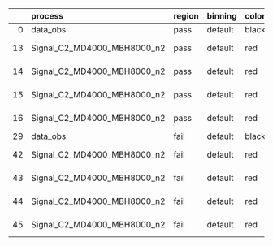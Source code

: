 |    | process                     | region   | binning   | color   | process_type   |   scale | variation   | source_filename                                                      | source_histname    | alias                       | title     |   combine_idx |     lnN |   shapes | syst_type   | direction   | variation_alias   |
|---:|:----------------------------|:---------|:----------|:--------|:---------------|--------:|:------------|:---------------------------------------------------------------------|:-------------------|:----------------------------|:----------|--------------:|--------:|---------:|:------------|:------------|:------------------|
|  0 | data_obs                    | pass     | default   | black   | DATA           |       1 | nominal     | ./histograms_for_2DAlphabet_v18//BH_Data.root                        | hpass              | Data                        | Data      |           nan | nan     |      nan | nan         | nan         | nan               |
| 13 | Signal_C2_MD4000_MBH8000_n2 | pass     | default   | red     | SIGNAL         |       1 | lumi        | ./histograms_for_2DAlphabet_v18//BH_Signal_C2_MD4000_MBH8000_n2.root | hpass              | Signal_C2_MD4000_MBH8000_n2 | BH signal |           nan |   1.016 |      nan | lnN         | nan         | nan               |
| 14 | Signal_C2_MD4000_MBH8000_n2 | pass     | default   | red     | SIGNAL         |       1 | SVM         | ./histograms_for_2DAlphabet_v18//BH_Signal_C2_MD4000_MBH8000_n2.root | hpass_SVMsyst_up   | Signal_C2_MD4000_MBH8000_n2 | BH signal |           nan | nan     |        1 | shapes      | Up          | SVMsyst           |
| 15 | Signal_C2_MD4000_MBH8000_n2 | pass     | default   | red     | SIGNAL         |       1 | SVM         | ./histograms_for_2DAlphabet_v18//BH_Signal_C2_MD4000_MBH8000_n2.root | hpass_SVMsyst_down | Signal_C2_MD4000_MBH8000_n2 | BH signal |           nan | nan     |        1 | shapes      | Down        | SVMsyst           |
| 16 | Signal_C2_MD4000_MBH8000_n2 | pass     | default   | red     | SIGNAL         |       1 | nominal     | ./histograms_for_2DAlphabet_v18//BH_Signal_C2_MD4000_MBH8000_n2.root | hpass              | Signal_C2_MD4000_MBH8000_n2 | BH signal |           nan | nan     |      nan | nan         | nan         | nan               |
| 29 | data_obs                    | fail     | default   | black   | DATA           |       1 | nominal     | ./histograms_for_2DAlphabet_v18//BH_Data.root                        | hfail              | Data                        | Data      |           nan | nan     |      nan | nan         | nan         | nan               |
| 42 | Signal_C2_MD4000_MBH8000_n2 | fail     | default   | red     | SIGNAL         |       1 | lumi        | ./histograms_for_2DAlphabet_v18//BH_Signal_C2_MD4000_MBH8000_n2.root | hfail              | Signal_C2_MD4000_MBH8000_n2 | BH signal |           nan |   1.016 |      nan | lnN         | nan         | nan               |
| 43 | Signal_C2_MD4000_MBH8000_n2 | fail     | default   | red     | SIGNAL         |       1 | SVM         | ./histograms_for_2DAlphabet_v18//BH_Signal_C2_MD4000_MBH8000_n2.root | hfail_SVMsyst_up   | Signal_C2_MD4000_MBH8000_n2 | BH signal |           nan | nan     |        1 | shapes      | Up          | SVMsyst           |
| 44 | Signal_C2_MD4000_MBH8000_n2 | fail     | default   | red     | SIGNAL         |       1 | SVM         | ./histograms_for_2DAlphabet_v18//BH_Signal_C2_MD4000_MBH8000_n2.root | hfail_SVMsyst_down | Signal_C2_MD4000_MBH8000_n2 | BH signal |           nan | nan     |        1 | shapes      | Down        | SVMsyst           |
| 45 | Signal_C2_MD4000_MBH8000_n2 | fail     | default   | red     | SIGNAL         |       1 | nominal     | ./histograms_for_2DAlphabet_v18//BH_Signal_C2_MD4000_MBH8000_n2.root | hfail              | Signal_C2_MD4000_MBH8000_n2 | BH signal |           nan | nan     |      nan | nan         | nan         | nan               |